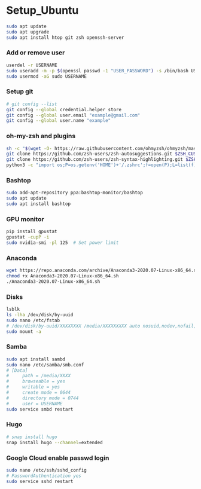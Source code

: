 # Setup_Ubuntu

```bash
sudo apt update
sudo apt upgrade
sudo apt install htop git zsh openssh-server
```

### Add or remove user
```bash
userdel -r USERNAME
sudo useradd -m -p $(openssl passwd -1 "USER_PASSWORD") -s /bin/bash USERNAME
sudo usermod -aG sudo USERNAME
```

### Setup git
```bash
# git config --list
git config --global credential.helper store
git config --global user.email "example@gmail.com"
git config --global user.name "example"
```

### oh-my-zsh and plugins
```bash
sh -c "$(wget -O- https://raw.githubusercontent.com/ohmyzsh/ohmyzsh/master/tools/install.sh)"
git clone https://github.com/zsh-users/zsh-autosuggestions.git $ZSH_CUSTOM/plugins/zsh-autosuggestions
git clone https://github.com/zsh-users/zsh-syntax-highlighting.git $ZSH_CUSTOM/plugins/zsh-syntax-highlighting
python3 -c "import os;P=os.getenv('HOME')+'/.zshrc';f=open(P);L=list(f);f.close();O=open(P,'w');[O.write('plugins=(git zsh-autosuggestions zsh-syntax-highlighting)\n') if l.startswith('plugins=') else O.write(l) for l in L]"
```

### Bashtop
```bash
sudo add-apt-repository ppa:bashtop-monitor/bashtop
sudo apt update
sudo apt install bashtop
```

### GPU monitor
```bash
pip install gpustat
gpustat -cupP -i
sudo nvidia-smi -pl 125  # Set power limit
```

### Anaconda
```bash
wget https://repo.anaconda.com/archive/Anaconda3-2020.07-Linux-x86_64.sh
chmod +x Anaconda3-2020.07-Linux-x86_64.sh
./Anaconda3-2020.07-Linux-x86_64.sh
```

### Disks
```bash
lsblk
ls -lha /dev/disk/by-uuid
sudo nano /etc/fstab
# /dev/disk/by-uuid/XXXXXXXX /media/XXXXXXXXX auto nosuid,nodev,nofail,x-gvfs-show 0 0
sudo mount -a
```

### Samba
```bash
sudo apt install sambd
sudo nano /etc/samba/smb.conf
# [Data]
#     path = /media/XXXX
#     browseable = yes
#     writable = yes
#     create mode = 0644
#     directory mode = 0744
#     user = USERNAME
sudo service smbd restart
```

### Hugo
```bash
# snap install hugo
snap install hugo --channel=extended
```

### Google Cloud enable passwd login
```bash
sudo nano /etc/ssh/sshd_config
# PasswordAuthentication yes
sudo service sshd restart
```